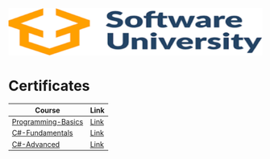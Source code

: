 [![name](https://github.com/rbbozhilov/Software-University/blob/main/Images/images.png)](https://softuni.bg)


# Certificates

| Course | Link |
| --- | --- |
| [Programming-Basics](https://softuni.bg/trainings/3199/programming-basics-with-csharp-january-2021) | [Link](https://softuni.bg/Certificates/Details/88208/b1db1820) |
| [C#-Fundamentals](https://softuni.bg/trainings/3135/csharp-fundamentals-september-2020) | [Link](https://softuni.bg/Certificates/Details/96380/904c3e71) |
| [C#-Advanced](https://softuni.bg/trainings/3210/csharp-advanced-january-2021#lesson-21611) | [Link](https://softuni.bg/Certificates/Details/98101/d1c3e2a3) |
